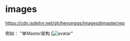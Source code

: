 # images

https://cdn.jsdelivr.net/gh/heyonggs/images@master/wp

例如：
"单Master架构 [![avatar](https://cdn.jsdelivr.net/gh/heyonggs/images@master/wp/2020/kubernetes/multi-aster.jpg)"
